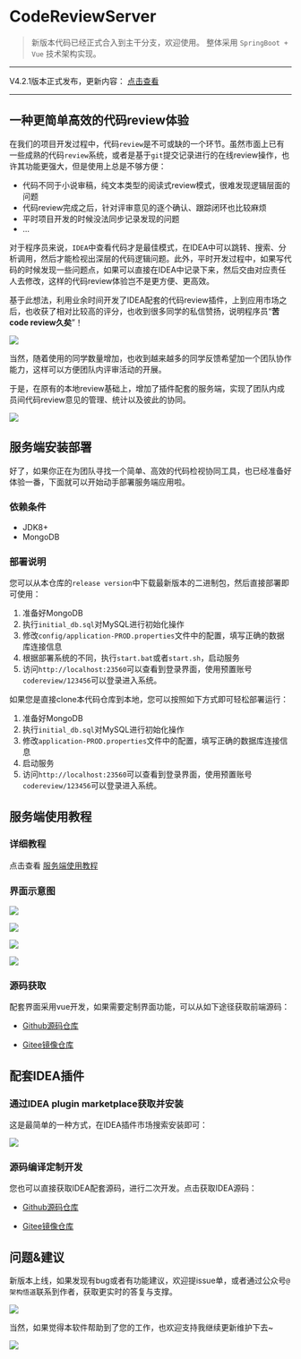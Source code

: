 # CodeReviewServer

> 新版本代码已经正式合入到主干分支，欢迎使用。
> 整体采用 `SpringBoot + Vue` 技术架构实现。


---

V4.2.1版本正式发布，更新内容： [点击查看](https://mp.weixin.qq.com/s/w-hL-pEbB8FbiAAvHCvDQg)

---

## 一种更简单高效的代码review体验

在我们的项目开发过程中，代码`review`是不可或缺的一个环节。虽然市面上已有一些成熟的代码`review`系统，或者是基于`git`提交记录进行的在线review操作，也许其功能更强大，但是使用上总是不够方便：

- 代码不同于小说审稿，纯文本类型的阅读式review模式，很难发现逻辑层面的问题
- 代码review完成之后，针对评审意见的逐个确认、跟踪闭环也比较麻烦
- 平时项目开发的时候没法同步记录发现的问题
- ...

对于程序员来说，`IDEA`中查看代码才是最佳模式，在IDEA中可以跳转、搜索、分析调用，然后才能检视出深层的代码逻辑问题。此外，平时开发过程中，如果写代码的时候发现一些问题点，如果可以直接在IDEA中记录下来，然后交由对应责任人去修改，这样的代码review体验岂不是更方便、更高效。

基于此想法，利用业余时间开发了IDEA配套的代码review插件，上到应用市场之后，也收获了相对比较高的评分，也收到很多同学的私信赞扬，说明程序员“**苦code review久矣**”！

![](https://pics.codingcoder.cn/pics/202307222357867.png)

当然，随着使用的同学数量增加，也收到越来越多的同学反馈希望加一个团队协作能力，这样可以方便团队内评审活动的开展。

于是，在原有的本地review基础上，增加了插件配套的服务端，实现了团队内成员间代码review意见的管理、统计以及彼此的协同。

![](https://pics.codingcoder.cn/pics/202307230012353.png)

## 服务端安装部署

好了，如果你正在为团队寻找一个简单、高效的代码检视协同工具，也已经准备好体验一番，下面就可以开始动手部署服务端应用啦。

### 依赖条件

- JDK8+
- MongoDB

### 部署说明

您可以从本仓库的`release version`中下载最新版本的二进制包，然后直接部署即可使用：

1. 准备好MongoDB
2. 执行`initial_db.sql`对MySQL进行初始化操作
3. 修改`config/application-PROD.properties`文件中的配置，填写正确的数据库连接信息
4. 根据部署系统的不同，执行`start.bat`或者`start.sh`，启动服务
5. 访问`http://localhost:23560`可以查看到登录界面，使用预置账号`codereview/123456`可以登录进入系统。


如果您是直接clone本代码仓库到本地，您可以按照如下方式即可轻松部署运行：

1. 准备好MongoDB
2. 执行`initial_db.sql`对MySQL进行初始化操作
3. 修改`application-PROD.properties`文件中的配置，填写正确的数据库连接信息
4. 启动服务
5. 访问`http://localhost:23560`可以查看到登录界面，使用预置账号`codereview/123456`可以登录进入系统。


## 服务端使用教程

### 详细教程

点击查看 [服务端使用教程](https://blog.codingcoder.cn/post/codereviewserverdeploydoc.html)

### 界面示意图

![](https://pics.codingcoder.cn/pics/202307230022440.png)

![](https://pics.codingcoder.cn/pics/202307230022600.png)

![](https://pics.codingcoder.cn/pics/202307230023029.png)

![](https://pics.codingcoder.cn/pics/202307230023684.png)


### 源码获取

配套界面采用vue开发，如果需要定制界面功能，可以从如下途径获取前端源码：

- [Github源码仓库](https://github.com/veezean/CodeReviewServer_Portal)

- [Gitee镜像仓库](https://gitee.com/veezean/CodeReviewServer_Portal)


## 配套IDEA插件

### 通过IDEA plugin marketplace获取并安装

这是最简单的一种方式，在IDEA插件市场搜索安装即可：

![](https://pics.codingcoder.cn/pics/202307230017131.png)

### 源码编译定制开发

您也可以直接获取IDEA配套源码，进行二次开发。点击获取IDEA源码：

- [Github源码仓库](https://github.com/veezean/IntellijIDEA-CodeReview-Plugin)

- [Gitee镜像仓库](https://gitee.com/veezean/IntellijIDEA-CodeReview-Plugin)

## 问题&建议

新版本上线，如果发现有bug或者有功能建议，欢迎提issue单，或者通过公众号`@架构悟道`联系到作者，获取更实时的答复与支撑。

![](https://pics.codingcoder.cn/pics/202307232025965.png)

当然，如果觉得本软件帮助到了您的工作，也欢迎支持我继续更新维护下去~

![](https://pics.codingcoder.cn/pics/202307231540263.png)